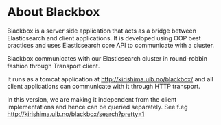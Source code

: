 # About Blackbox #

Blackbox is a server side application that acts as a bridge between Elasticsearch and client applications. It is developed using OOP best practices and uses Elasticsearch core API to communicate with a cluster.

Blackbox communicates with our Elasticsearch cluster in round-robbin fashion through Transport client. 

It runs as a tomcat application at http://kirishima.uib.no/blackbox/ and all client applications can communicate with it through HTTP transport.

In this version, we are making it independent from the client implementations and hence can be queried separately. See f.eg http://kirishima.uib.no/blackbox/search?pretty=1
